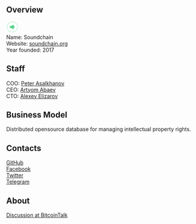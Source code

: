 ## Overview
![logo](../projects/logo/soundchain.png)  
Name: Soundchain  
Website: [soundchain.org](http://soundchain.org/)  
Year founded: 2017  
## Staff
COO: [Peter Asalkhanov](../people/peter_asalkhanov.md)  
CEO: [Artyom Abaev](../people/artyom_abaev.md)  
CTO: [Alexey Elizarov](../people/alexey_elizarov.md)
## Business Model
Distributed opensource database for managing intellectual property rights.
## Contacts
[GitHub](https://github.com/soundchain)  
[Facebook](http://facebook.com/getsoundchain)  
[Twitter](http://twitter.com/getsoundchain)  
[Telegram](http://telegram.me/soundchain)  
## About 
[Discussion at BitcoinTalk](https://bitcointalk.org/index.php?topic=1958449.0)
